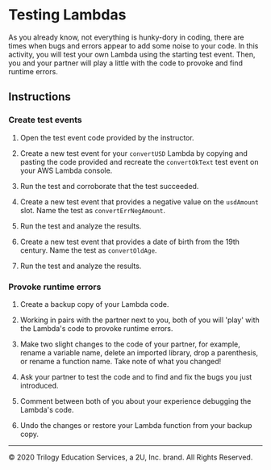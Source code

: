 # Testing Lambdas

As you already know, not everything is hunky-dory in coding, there are times when bugs and errors appear to add some noise to your code. In this activity, you will test your own Lambda using the starting test event. Then, you and your partner will play a little with the code to provoke and find runtime errors.

## Instructions

### Create test events

1. Open the test event code provided by the instructor.

2. Create a new test event for your `convertUSD` Lambda by copying and pasting the code provided and recreate the `convertOkText` test event on your AWS Lambda console.

3. Run the test and corroborate that the test succeeded.

4. Create a new test event that provides a negative value on the `usdAmount` slot. Name the test as `convertErrNegAmount`.

5. Run the test and analyze the results.

6. Create a new test event that provides a date of birth from the 19th century. Name the test as `convertOldAge`.

7. Run the test and analyze the results.

### Provoke runtime errors

1. Create a backup copy of your Lambda code.

2. Working in pairs with the partner next to you, both of you will 'play' with the Lambda's code to provoke runtime errors.

3. Make two slight changes to the code of your partner, for example, rename a variable name, delete an imported library, drop a parenthesis, or rename a function name. Take note of what you changed!

4. Ask your partner to test the code and to find and fix the bugs you just introduced.

5. Comment between both of you about your experience debugging the Lambda's code.

6. Undo the changes or restore your Lambda function from your backup copy.

---
© 2020 Trilogy Education Services, a 2U, Inc. brand. All Rights Reserved.
